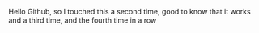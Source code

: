 Hello Github, so I touched this a second time, good to know that it works and a third time, and the fourth time in a row
